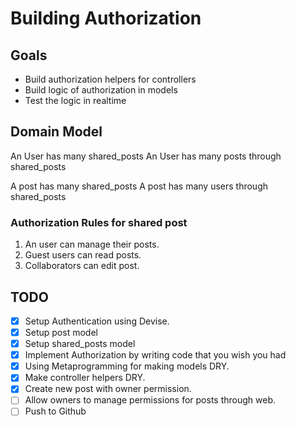 
# Building Authorization

## Goals

- Build authorization helpers for controllers
- Build logic of authorization in models
- Test the logic in realtime

## Domain Model

An User has many shared_posts
An User has many posts through shared_posts

A post has many shared_posts
A post has many users through shared_posts

### Authorization Rules for shared post

1. An user can manage their posts.
2. Guest users can read posts.
3. Collaborators can edit post.


## TODO

- [x] Setup Authentication using Devise.
- [x] Setup post model
- [x] Setup shared_posts model
- [x] Implement Authorization by writing code that you wish you had
- [x] Using Metaprogramming for making models DRY.
- [x] Make controller helpers DRY.
- [x] Create new post with owner permission.
- [ ] Allow owners to manage permissions for posts through web.
- [ ] Push to Github
